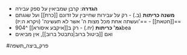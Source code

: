 * **הגדרה**: קרבן שמביאין על ספק עבירה
* **משנה כריתות** (ב.) - רק על עבירות שחייבין על זדונם [[כרת]] ועל שגגתם [[חטאת]] - =='ועשתה אחת מכל מצות ה' אשר לא תעשינה' (ויקרא ה:יז)==
* **גמ' כריתות** (יח.) - רק ב[[איקבע איסורא]] ^904bea
* ואם [[ביטול ברוב|נתבטל ברוב]], אין מביאים

#פרק_ביצה_תשפה 